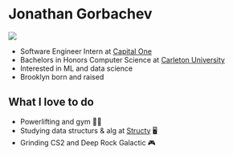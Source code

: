 # Jonathan Gorbachev
![](https://github.com/jonathangorbachev/Jonathan-Gorbachev/blob/main/gif.gif)

 - Software Engineer Intern at [Capital One](https://www.capitalone.com)
 - Bachelors in Honors Computer Science at [Carleton University](https://carleton.ca/)
 - Interested in ML and data science
 - Brooklyn born and raised

## What I love to do
 - Powerlifting and gym 🏋🏽
 - Studying data structurs & alg at [Structy](https://www.structy.net/) 🖥️
 - Grinding CS2 and Deep Rock Galactic 🎮


